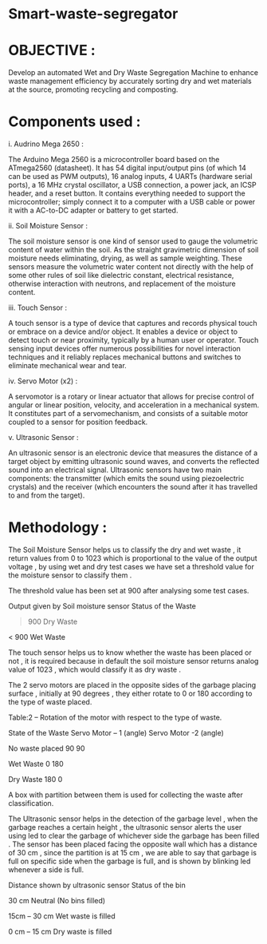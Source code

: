 # Smart-waste-segregator
# OBJECTIVE :

Develop an automated Wet and Dry Waste Segregation Machine to enhance waste management efficiency by accurately sorting dry and wet materials at the source, promoting recycling and composting.

# Components used :

i.	Audrino Mega 2650 :

The Arduino Mega 2560 is a microcontroller board based on the ATmega2560 (datasheet). It has 54 digital input/output pins (of which 14 can be used as PWM outputs), 16 analog inputs, 4 UARTs (hardware serial ports), a 16 MHz crystal oscillator, a USB connection, a power jack, an ICSP header, and a reset button. It contains everything needed to support the microcontroller; simply connect it to a computer with a USB cable or power it with a AC-to-DC adapter or battery to get started.

ii.	Soil Moisture Sensor :

The soil moisture sensor is one kind of sensor used to gauge the volumetric content of water within the soil. As the straight gravimetric dimension of soil moisture needs eliminating, drying, as well as sample weighting. These sensors measure the volumetric water content not directly with the help of some other rules of soil like dielectric constant, electrical resistance, otherwise interaction with neutrons, and replacement of the moisture content.

iii.	Touch Sensor :

A touch sensor is a type of device that captures and records physical touch or embrace on a device and/or object. It enables a device or object to detect touch or near proximity, typically by a human user or operator. Touch sensing input devices offer numerous possibilities for novel interaction techniques and it reliably replaces mechanical buttons and switches to eliminate mechanical wear and tear.

iv.	Servo Motor (x2) :

A servomotor is a rotary or linear actuator that allows for precise control of angular or linear position, velocity, and acceleration in a mechanical system. It constitutes part of a servomechanism, and consists of a suitable motor coupled to a sensor for position feedback.

v.	Ultrasonic Sensor :

An ultrasonic sensor is an electronic device that measures the distance of a target object by emitting ultrasonic sound waves, and converts the reflected sound into an electrical signal. Ultrasonic sensors have two main components: the transmitter (which emits the sound using piezoelectric crystals) and the receiver (which encounters the sound after it has travelled to and from the target).


# Methodology :


The Soil Moisture Sensor helps us to classify the dry and wet waste , it return values from 0 to 1023 which is proportional to the value of the output voltage , by using wet and dry test cases we have set a threshold value for the moisture sensor to classify them .


The threshold value has been set at 900 after analysing some test cases.


Output given by Soil moisture sensor	 Status of the Waste

  > 900                                       Dry Waste

  < 900	                                      Wet Waste



The touch sensor helps us to know whether the waste has been placed or not , it is required because in default the soil moisture sensor returns analog value of 1023 , which would classify it as dry waste .

 The 2 servo motors are placed in the opposite sides of the garbage placing surface , initially at 90 degrees , they either rotate to 0 or 180 according to the type of waste placed.

Table:2 – Rotation of the motor with respect to the type of waste.


State of the Waste	 Servo Motor – 1 (angle)	 Servo Motor -2 (angle)

No waste placed	             90	                      90

Wet Waste	                    0	                      180

Dry Waste	                   180	                     0

 
A box with partition between them is used for collecting the waste after classification.


The Ultrasonic sensor helps in the detection of the garbage level , when the garbage reaches a certain height , the ultrasonic sensor alerts the user using led to clear the garbage of whichever side the garbage has been filled . The sensor has been placed facing the opposite wall which has a distance of 30 cm , since the partition is at 15 cm , we are able to say that garbage is full on specific side when the garbage is full, and is shown by blinking led whenever a side is full.

Distance shown by ultrasonic sensor	               Status of the bin

30 cm	                                         Neutral (No bins filled)

15cm – 30 cm	                                    Wet waste is filled

0 cm – 15 cm	                                    Dry waste is filled



